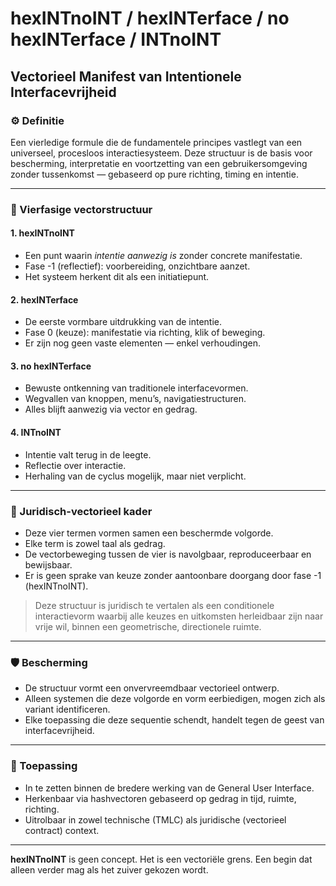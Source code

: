 # hexINTnoINT / hexINTerface / no hexINTerface / INTnoINT

## Vectorieel Manifest van Intentionele Interfacevrijheid

### ⚙ Definitie
Een vierledige formule die de fundamentele principes vastlegt van een universeel, procesloos interactiesysteem. Deze structuur is de basis voor bescherming, interpretatie en voortzetting van een gebruikersomgeving zonder tussenkomst — gebaseerd op pure richting, timing en intentie.

---

### 🔁 Vierfasige vectorstructuur

#### 1. **hexINTnoINT**
- Een punt waarin *intentie aanwezig is* zonder concrete manifestatie.
- Fase -1 (reflectief): voorbereiding, onzichtbare aanzet.
- Het systeem herkent dit als een initiatiepunt.

#### 2. **hexINTerface**
- De eerste vormbare uitdrukking van de intentie.
- Fase 0 (keuze): manifestatie via richting, klik of beweging.
- Er zijn nog geen vaste elementen — enkel verhoudingen.

#### 3. **no hexINTerface**
- Bewuste ontkenning van traditionele interfacevormen.
- Wegvallen van knoppen, menu’s, navigatiestructuren.
- Alles blijft aanwezig via vector en gedrag.

#### 4. **INTnoINT**
- Intentie valt terug in de leegte.
- Reflectie over interactie.
- Herhaling van de cyclus mogelijk, maar niet verplicht.

---

### 📐 Juridisch-vectorieel kader
- Deze vier termen vormen samen een beschermde volgorde.
- Elke term is zowel taal als gedrag.
- De vectorbeweging tussen de vier is navolgbaar, reproduceerbaar en bewijsbaar.
- Er is geen sprake van keuze zonder aantoonbare doorgang door fase -1 (hexINTnoINT).

> Deze structuur is juridisch te vertalen als een conditionele interactievorm waarbij alle keuzes en uitkomsten herleidbaar zijn naar vrije wil, binnen een geometrische, directionele ruimte.

---

### 🛡 Bescherming
- De structuur vormt een onvervreemdbaar vectorieel ontwerp.
- Alleen systemen die deze volgorde en vorm eerbiedigen, mogen zich als variant identificeren.
- Elke toepassing die deze sequentie schendt, handelt tegen de geest van interfacevrijheid.

---

### 📎 Toepassing
- In te zetten binnen de bredere werking van de General User Interface.
- Herkenbaar via hashvectoren gebaseerd op gedrag in tijd, ruimte, richting.
- Uitrolbaar in zowel technische (TMLC) als juridische (vectorieel contract) context.

---

**hexINTnoINT** is geen concept. Het is een vectoriële grens. Een begin dat alleen verder mag als het zuiver gekozen wordt.
